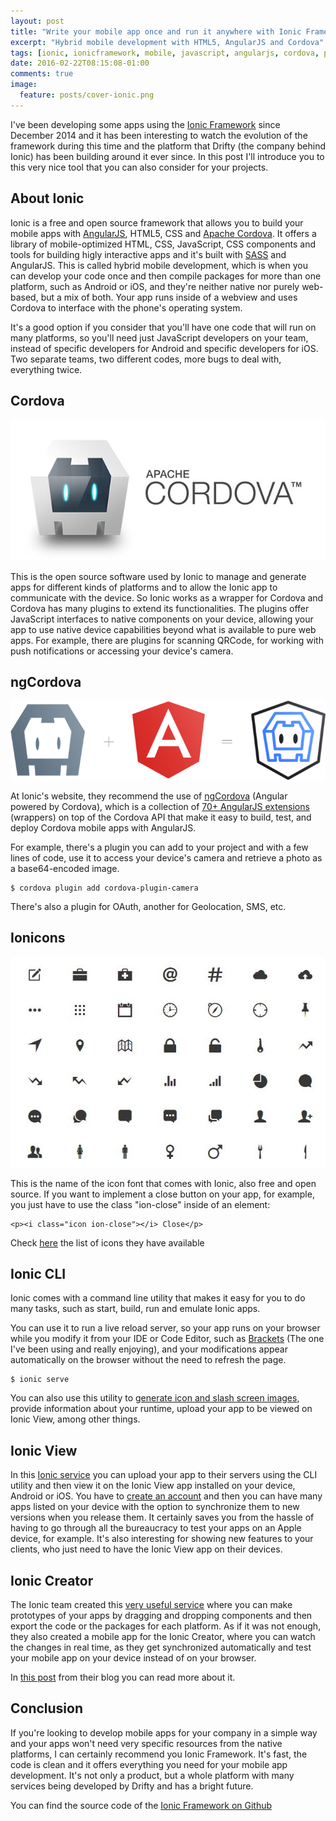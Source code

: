 ```yaml
---
layout: post
title: "Write your mobile app once and run it anywhere with Ionic Framework"
excerpt: "Hybrid mobile development with HTML5, AngularJS and Cordova"
tags: [ionic, ionicframework, mobile, javascript, angularjs, cordova, phonegap, html, css, sass]
date: 2016-02-22T08:15:08-01:00
comments: true
image:
  feature: posts/cover-ionic.png
---
```


I've been developing some apps using the [Ionic Framework](http://ionicframework.com/) since December 2014 and it has been interesting to watch the evolution of the framework during this time and the platform that Drifty (the company behind Ionic) has been building around it ever since. In this post I'll introduce you to this very nice tool that you can also consider for your projects.

About Ionic
-----------

Ionic is a free and open source framework that allows you to build your mobile apps with [AngularJS](https://angularjs.org/), HTML5, CSS and [Apache Cordova](https://cordova.apache.org/). It offers a library of mobile-optimized HTML, CSS, JavaScript, CSS components and tools for building higly interactive apps and it's built with [SASS](http://sass-lang.com/) and AngularJS. This is called hybrid mobile development, which is when you can develop your code once and then compile packages for more than one platform, such as Android or iOS, and they're neither native nor purely web-based, but a mix of both. Your app runs inside of a webview and uses Cordova to interface with the phone's operating system.

It's a good option if you consider that you'll have one code that will run on many platforms, so you'll need just JavaScript developers on your team, instead of specific developers for Android and specific developers for iOS. Two separate teams, two different codes, more bugs to deal with, everything twice.

Cordova
-------

![Cordova](/images/posts/cordova.jpg "Cordova")

This is the open source software used by Ionic to manage and generate apps for different kinds of platforms and to allow the Ionic app to communicate with the device. So Ionic works as a wrapper for Cordova and Cordova has many plugins to extend its functionalities. The plugins offer JavaScript interfaces to native components on your device, allowing your app to use native device capabilities beyond what is available to pure web apps. For example, there are plugins for scanning QRCode, for working with push notifications or accessing your device's camera.

ngCordova
---------

![ngCordova](/images/posts/ngcordova.png "ngCordova")

At Ionic's website, they recommend the use of [ngCordova](http://ngcordova.com/) (Angular powered by Cordova), which is a collection of [70+ AngularJS extensions](http://ngcordova.com/docs/plugins/) (wrappers) on top of the Cordova API that make it easy to build, test, and deploy Cordova mobile apps with AngularJS. 

For example, there's a plugin you can add to your project and with a few lines of code, use it to access your device's camera and retrieve a photo as a base64-encoded image. 

```
$ cordova plugin add cordova-plugin-camera
```

There's also a plugin for OAuth, another for Geolocation, SMS, etc.

Ionicons
--------

![Ionicons](/images/posts/ionicons.jpg "Ionicons")

This is the name of the icon font that comes with Ionic, also free and open source. If you want to implement a close button on your app, for example, you just have to use the class "ion-close" inside of an element:

```
<p><i class="icon ion-close"></i> Close</p>
```

Check [here](http://ionicons.com/) the list of icons they have available

Ionic CLI
---------

Ionic comes with a command line utility that makes it easy for you to do many tasks, such as start, build, run and emulate Ionic apps. 

You can use it to run a live reload server, so your app runs on your browser while you modify it from your IDE or Code Editor, such as [Brackets](http://brackets.io/) (The one I've been using and really enjoying), and your modifications appear automatically on the browser without the need to refresh the page.

```
$ ionic serve
```

You can also use this utility to [generate icon and slash screen images](http://ionicframework.com/docs/cli/icon-splashscreen.html), provide information about your runtime, upload your app to be viewed on Ionic View, among other things.

Ionic View
----------

In this [Ionic service](http://ionicframework.com/docs/cli/uploading_viewing.html) you can upload your app to their servers using the CLI utility and then view it on the Ionic View app installed on your device, Android or iOS. You have to [create an account](http://apps.ionic.io/signup) and then you can have many apps listed on your device with the option to synchronize them to new versions when you release them. It certainly saves you from the hassle of having to go through all the bureaucracy to test your apps on an Apple device, for example. It's also interesting for showing new features to your clients, who just need to have the Ionic View app on their devices.

Ionic Creator
-------------

The Ionic team created this [very useful service](http://ionic.io/products/creator) where you can make prototypes of your apps by dragging and dropping components and then export the code or the packages for each platform. As if it was not enough, they also created a mobile app for the Ionic Creator, where you can watch the changes in real time, as they get synchronized automatically and test your mobile app on your device instead of on your browser. 

In [this post](http://blog.ionic.io/announcing-the-new-ionic-creator/) from their blog you can read more about it.

Conclusion
----------

If you're looking to develop mobile apps for your company in a simple way and your apps won't need very specific resources from the native platforms, I can certainly recommend you Ionic Framework. It's fast, the code is clean and it offers everything you need for your mobile app development. It's not only a product, but a whole platform with many services being developed by Drifty and has a bright future.

You can find the source code of the [Ionic Framework on Github](https://github.com/driftyco/ionic)

